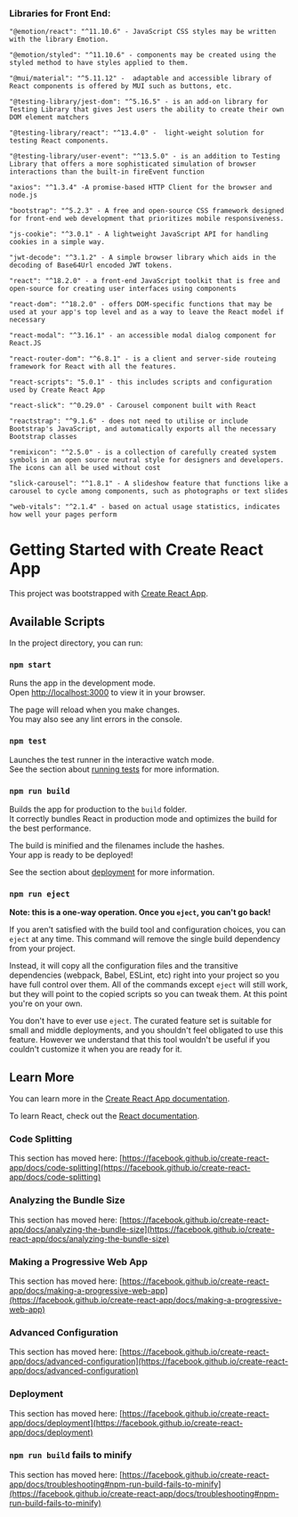 ### Libraries for Front End:

    "@emotion/react": "^11.10.6" - JavaScript CSS styles may be written with the library Emotion.

    "@emotion/styled": "^11.10.6" - components may be created using the styled method to have styles applied to them.

    "@mui/material": "^5.11.12" -  adaptable and accessible library of React components is offered by MUI such as buttons, etc.

    "@testing-library/jest-dom": "^5.16.5" - is an add-on library for Testing Library that gives Jest users the ability to create their own DOM element matchers

    "@testing-library/react": "^13.4.0" -  light-weight solution for testing React components.

    "@testing-library/user-event": "^13.5.0" - is an addition to Testing Library that offers a more sophisticated simulation of browser interactions than the built-in fireEvent function

    "axios": "^1.3.4" -A promise-based HTTP Client for the browser and node.js

    "bootstrap": "^5.2.3" - A free and open-source CSS framework designed for front-end web development that prioritizes mobile responsiveness.

    "js-cookie": "^3.0.1" - A lightweight JavaScript API for handling cookies in a simple way.

    "jwt-decode": "^3.1.2" - A simple browser library which aids in the decoding of Base64Url encoded JWT tokens.

    "react": "^18.2.0" - a front-end JavaScript toolkit that is free and open-source for creating user interfaces using components

    "react-dom": "^18.2.0" - offers DOM-specific functions that may be used at your app's top level and as a way to leave the React model if necessary

    "react-modal": "^3.16.1" - an accessible modal dialog component for React.JS

    "react-router-dom": "^6.8.1" - is a client and server-side routeing framework for React with all the features.

    "react-scripts": "5.0.1" - this includes scripts and configuration used by Create React App

    "react-slick": "^0.29.0" - Carousel component built with React

    "reactstrap": "^9.1.6" - does not need to utilise or include Bootstrap's JavaScript, and automatically exports all the necessary Bootstrap classes

    "remixicon": "^2.5.0" - is a collection of carefully created system symbols in an open source neutral style for designers and developers. The icons can all be used without cost

    "slick-carousel": "^1.8.1" - A slideshow feature that functions like a carousel to cycle among components, such as photographs or text slides

    "web-vitals": "^2.1.4" - based on actual usage statistics, indicates how well your pages perform

# Getting Started with Create React App

This project was bootstrapped with [Create React App](https://github.com/facebook/create-react-app).

## Available Scripts

In the project directory, you can run:

### `npm start`

Runs the app in the development mode.\
Open [http://localhost:3000](http://localhost:3000) to view it in your browser.

The page will reload when you make changes.\
You may also see any lint errors in the console.

### `npm test`

Launches the test runner in the interactive watch mode.\
See the section about [running tests](https://facebook.github.io/create-react-app/docs/running-tests) for more information.

### `npm run build`

Builds the app for production to the `build` folder.\
It correctly bundles React in production mode and optimizes the build for the best performance.

The build is minified and the filenames include the hashes.\
Your app is ready to be deployed!

See the section about [deployment](https://facebook.github.io/create-react-app/docs/deployment) for more information.

### `npm run eject`

**Note: this is a one-way operation. Once you `eject`, you can't go back!**

If you aren't satisfied with the build tool and configuration choices, you can `eject` at any time. This command will remove the single build dependency from your project.

Instead, it will copy all the configuration files and the transitive dependencies (webpack, Babel, ESLint, etc) right into your project so you have full control over them. All of the commands except `eject` will still work, but they will point to the copied scripts so you can tweak them. At this point you're on your own.

You don't have to ever use `eject`. The curated feature set is suitable for small and middle deployments, and you shouldn't feel obligated to use this feature. However we understand that this tool wouldn't be useful if you couldn't customize it when you are ready for it.

## Learn More

You can learn more in the [Create React App documentation](https://facebook.github.io/create-react-app/docs/getting-started).

To learn React, check out the [React documentation](https://reactjs.org/).

### Code Splitting

This section has moved here: [https://facebook.github.io/create-react-app/docs/code-splitting](https://facebook.github.io/create-react-app/docs/code-splitting)

### Analyzing the Bundle Size

This section has moved here: [https://facebook.github.io/create-react-app/docs/analyzing-the-bundle-size](https://facebook.github.io/create-react-app/docs/analyzing-the-bundle-size)

### Making a Progressive Web App

This section has moved here: [https://facebook.github.io/create-react-app/docs/making-a-progressive-web-app](https://facebook.github.io/create-react-app/docs/making-a-progressive-web-app)

### Advanced Configuration

This section has moved here: [https://facebook.github.io/create-react-app/docs/advanced-configuration](https://facebook.github.io/create-react-app/docs/advanced-configuration)

### Deployment

This section has moved here: [https://facebook.github.io/create-react-app/docs/deployment](https://facebook.github.io/create-react-app/docs/deployment)

### `npm run build` fails to minify

This section has moved here: [https://facebook.github.io/create-react-app/docs/troubleshooting#npm-run-build-fails-to-minify](https://facebook.github.io/create-react-app/docs/troubleshooting#npm-run-build-fails-to-minify)
